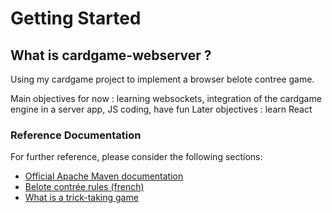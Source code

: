 # Getting Started

## What is cardgame-webserver ?

Using my cardgame project to implement a browser belote contree game.

Main objectives for now : learning websockets, integration of the cardgame engine in a server app, JS coding, have fun
Later objectives : learn React

### Reference Documentation
For further reference, please consider the following sections:

* [Official Apache Maven documentation](https://maven.apache.org/guides/index.html)
* [Belote contrée rules (french)](http://www.ffbelote.org/belote-contree/#6)
* [What is a trick-taking game](https://en.wikipedia.org/wiki/Trick-taking_game)

